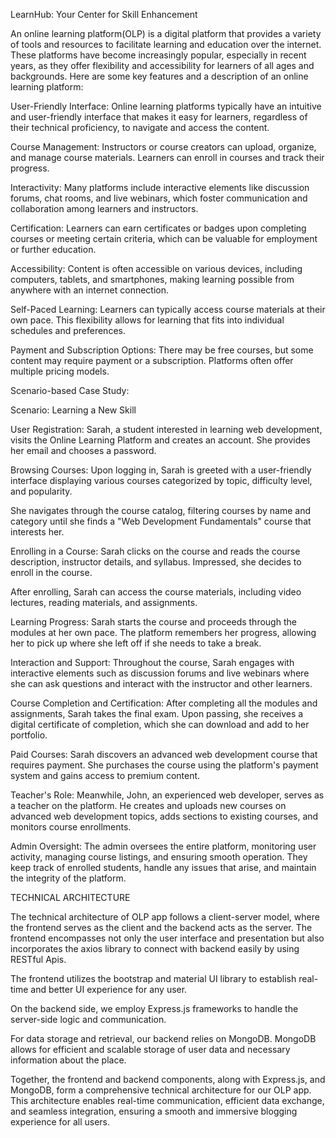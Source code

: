 LearnHub: Your Center for Skill Enhancement

An online learning platform(OLP) is a digital platform that provides a variety of tools and resources to facilitate learning and education over the internet. These platforms have become increasingly popular, especially in recent years, as they offer flexibility and accessibility for learners of all ages and backgrounds. Here are some key features and a description of an online learning platform:

User-Friendly Interface: Online learning platforms typically have an intuitive and user-friendly interface that makes it easy for learners, regardless of their technical proficiency, to navigate and access the content.

Course Management: Instructors or course creators can upload, organize, and manage course materials. Learners can enroll in courses and track their progress.

Interactivity: Many platforms include interactive elements like discussion forums, chat rooms, and live webinars, which foster communication and collaboration among learners and instructors.

Certification: Learners can earn certificates or badges upon completing courses or meeting certain criteria, which can be valuable for employment or further education.

Accessibility: Content is often accessible on various devices, including computers, tablets, and smartphones, making learning possible from anywhere with an internet connection.

Self-Paced Learning: Learners can typically access course materials at their own pace. This flexibility allows for learning that fits into individual schedules and preferences.

Payment and Subscription Options: There may be free courses, but some content may require payment or a subscription. Platforms often offer multiple pricing models.


Scenario-based Case Study:

Scenario: Learning a New Skill

 

User Registration: Sarah, a student interested in learning web development, visits the Online Learning Platform and creates an account. She provides her email and chooses a password.

Browsing Courses: Upon logging in, Sarah is greeted with a user-friendly interface displaying various courses categorized by topic, difficulty level, and popularity.

She navigates through the course catalog, filtering courses by name and category until she finds a "Web Development Fundamentals" course that interests her.

Enrolling in a Course: Sarah clicks on the course and reads the course description, instructor details, and syllabus. Impressed, she decides to enroll in the course.

After enrolling, Sarah can access the course materials, including video lectures, reading materials, and assignments.

Learning Progress: Sarah starts the course and proceeds through the modules at her own pace. The platform remembers her progress, allowing her to pick up where she left off if she needs to take a break.

Interaction and Support: Throughout the course, Sarah engages with interactive elements such as discussion forums and live webinars where she can ask questions and interact with the instructor and other learners.

Course Completion and Certification: After completing all the modules and assignments, Sarah takes the final exam. Upon passing, she receives a digital certificate of completion, which she can download and add to her portfolio.

Paid Courses: Sarah discovers an advanced web development course that requires payment. She purchases the course using the platform's payment system and gains access to premium content.

Teacher's Role: Meanwhile, John, an experienced web developer, serves as a teacher on the platform. He creates and uploads new courses on advanced web development topics, adds sections to existing courses, and monitors course enrollments.

Admin Oversight: The admin oversees the entire platform, monitoring user activity, managing course listings, and ensuring smooth operation. They keep track of enrolled students, handle any issues that arise, and maintain the integrity of the platform.


TECHNICAL ARCHITECTURE



The technical architecture of OLP app follows a client-server model, where the frontend serves as the client and the backend acts as the server. The frontend encompasses not only the user interface and presentation but also incorporates the axios library to connect with backend easily by using RESTful Apis.


The frontend utilizes the bootstrap and material UI library to establish real-time and better UI experience for any user.


On the backend side, we employ Express.js frameworks to handle the server-side logic and communication. 

For data storage and retrieval, our backend relies on MongoDB. MongoDB allows for efficient and scalable storage of user data and necessary information about the place.


Together, the frontend and backend components, along with Express.js, and MongoDB, form a comprehensive technical architecture for our OLP app. This architecture enables real-time communication, efficient data exchange, and seamless integration, ensuring a smooth and immersive blogging experience for all users.
